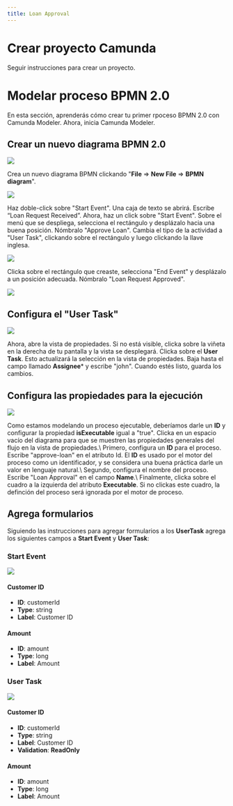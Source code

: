 ```yaml
---
title: Loan Approval
---
```


# Crear proyecto Camunda

Seguir instrucciones para crear un proyecto.

# Modelar proceso BPMN 2.0

En esta sección, aprenderás cómo crear tu primer rpoceso BPMN 2.0 con Camunda Modeler. Ahora, inicia Camunda Modeler.

## Crear un nuevo diagrama BPMN 2.0

![](01.png)

Crea un nuevo diagrama BPMN clickando "**File** $\Rightarrow$ **New File** $\Rightarrow$ **BPMN diagram**".

![](02.png)

Haz doble-click sobre "Start Event". Una caja de texto se abrirá. 
Escribe “Loan Request Received”. 
Ahora, haz un click sobre "Start Event". 
Sobre el menú que se despliega, selecciona el rectángulo y desplázalo hacia
una buena posición. 
Nómbralo "Approve Loan". 
Cambia el tipo de la actividad a "User Task", clickando sobre el rectángulo
y luego clickando la llave inglesa.

![](03.png)

Clicka sobre el rectángulo que creaste, selecciona "End Event" y desplázalo a un posición adecuada. Nómbralo "Loan Request Approved".

![](04.png)

## Configura el "User Task"

![](05.png)

Ahora, abre la vista de propiedades. Si no está visible, clicka sobre la viñeta en la derecha de tu pantalla y la vista se desplegará.
Clicka sobre el **User Task**. Esto actualizará la selección en la vista de propiedades. Baja hasta el campo llamado **Assignee*** y escribe "john".
Cuando estés listo, guarda los cambios.

## Configura las propiedades para la ejecución

![](06.png)

Como estamos modelando un proceso ejecutable, deberíamos darle un **ID** y configurar la propiedad **isExecutable** igual a "true". Clicka en un espacio vacío del diagrama para que se muestren las propiedades generales del flujo en la vista de propiedades.\\
Primero, configura un **ID** para el proceso. Escribe "approve-loan" en el atributo Id. El **ID** es usado por el motor del proceso como un identificador, y se considera una buena práctica darle un valor en lenguaje natural.\\
Segundo, configura el nombre del proceso. Escribe "Loan Approval" en el campo **Name**.\\
Finalmente, clicka sobre el cuadro a la izquierda del atributo **Executable**. Si no clickas este cuadro, la definción del proceso será ignorada por el motor de proceso.

## Agrega formularios

Siguiendo las instrucciones para agregar formularios a los **UserTask**
agrega los siguientes campos a **Start Event** y **User Task**:

### Start Event

![](07.png)

#### Customer ID

  - **ID**: customerId
  - **Type**: string
  - **Label**: Customer ID
  
#### Amount

  - **ID**: amount
  - **Type**: long
  - **Label**: Amount

### User Task

![](08.png)

#### Customer ID

  - **ID**: customerId
  - **Type**: string
  - **Label**: Customer ID
  - **Validation**: **ReadOnly**
  
#### Amount

  - **ID**: amount
  - **Type**: long
  - **Label**: Amount

